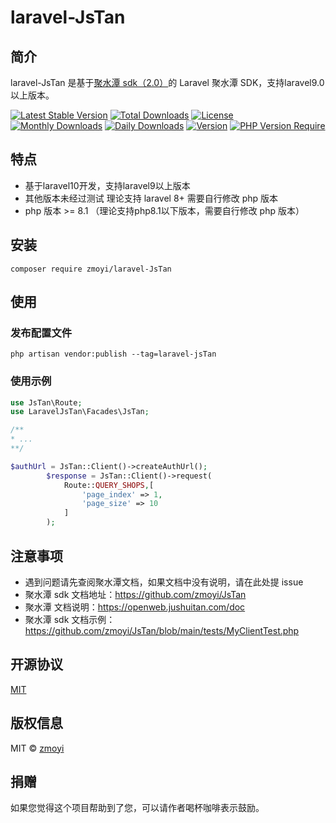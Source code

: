 # laravel-JsTan

## 简介

laravel-JsTan 是基于[聚水潭 sdk（2.0）](https://github.com/zmoyi/JsTan)的 Laravel 聚水潭 SDK，支持laravel9.0以上版本。

[![Latest Stable Version](https://poser.pugx.org/zmoyi/laravel-jstan/v)](https://packagist.org/packages/zmoyi/laravel-jstan) [![Total Downloads](https://poser.pugx.org/zmoyi/laravel-jstan/downloads)](https://packagist.org/packages/zmoyi/laravel-jstan) [![License](https://poser.pugx.org/zmoyi/laravel-jstan/license)](https://packagist.org/packages/zmoyi/laravel-jstan) [![Monthly Downloads](https://poser.pugx.org/zmoyi/laravel-jstan/d/monthly)](https://packagist.org/packages/zmoyi/laravel-jstan) [![Daily Downloads](https://poser.pugx.org/zmoyi/laravel-jstan/d/daily)](https://packagist.org/packages/zmoyi/laravel-jstan) [![Version](https://poser.pugx.org/zmoyi/laravel-jstan/version)](https://packagist.org/packages/zmoyi/laravel-jstan) [![PHP Version Require](https://poser.pugx.org/zmoyi/laravel-jstan/require/php)](https://packagist.org/packages/zmoyi/laravel-jstan) 

## 特点

- 基于laravel10开发，支持laravel9以上版本
- 其他版本未经过测试 理论支持 laravel 8+ 需要自行修改 php 版本
- php 版本 >= 8.1 （理论支持php8.1以下版本，需要自行修改 php 版本）

## 安装

```
composer require zmoyi/laravel-JsTan
```

## 使用

### 发布配置文件

```
php artisan vendor:publish --tag=laravel-jsTan
```

### 使用示例

```php
use JsTan\Route;
use LaravelJsTan\Facades\JsTan;

/**
* ...
**/

$authUrl = JsTan::Client()->createAuthUrl();
        $response = JsTan::Client()->request(
            Route::QUERY_SHOPS,[
                'page_index' => 1,
                'page_size' => 10
            ]
        );
```

## 注意事项
- 遇到问题请先查阅聚水潭文档，如果文档中没有说明，请在此处提 issue
- 聚水潭 sdk 文档地址：https://github.com/zmoyi/JsTan
- 聚水潭 文档说明：https://openweb.jushuitan.com/doc
- 聚水潭 sdk 文档示例：https://github.com/zmoyi/JsTan/blob/main/tests/MyClientTest.php

## 开源协议

[MIT]()
## 版权信息

MIT © [zmoyi](https://github.com/zmoyi)

## 捐赠
如果您觉得这个项目帮助到了您，可以请作者喝杯咖啡表示鼓励。
